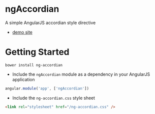 # ngAccordian
A simple AngularJS accordian style directive

- [demo site](http://ng-accordian.azurewebsites.net/)

# Getting Started

```
bower install ng-accordian
```

* Include the `ngAccordian` module as a dependency in your AngularJS application

```javascript
angular.module('app', ['ngAccordian'])
```

* Include the `ng-accordian.css` style sheet

```html
<link rel="stylesheet" href="/ng-accordian.css" />
```